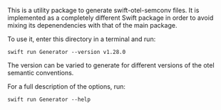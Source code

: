 This is a utility package to generate swift-otel-semconv files. It is implemented as a completely different Swift package in order to avoid mixing its depenendencies with that of the main package.

To use it, enter this directory in a terminal and run:

```
swift run Generator --version v1.28.0
```

The version can be varied to generate for different versions of the otel semantic conventions.

For a full description of the options, run:

```
swift run Generator --help
```

